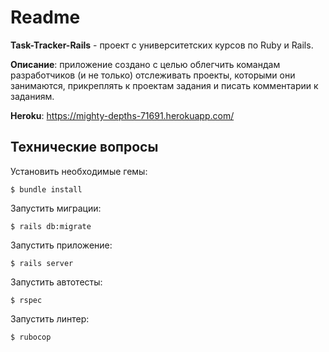 #  Readme
**Task-Tracker-Rails** - проект с университетских курсов по Ruby и Rails.

**Описание**: приложение создано с целью облегчить командам разработчиков (и не только) отслеживать проекты, которыми они занимаются, прикреплять к проектам задания и писать комментарии к заданиям.

**Heroku**:   https://mighty-depths-71691.herokuapp.com/

## Технические вопросы
Установить необходимые гемы:

    $ bundle install

Запустить миграции:

    $ rails db:migrate

Запустить приложение:

    $ rails server

Запустить автотесты:

    $ rspec

Запустить линтер:

    $ rubocop
